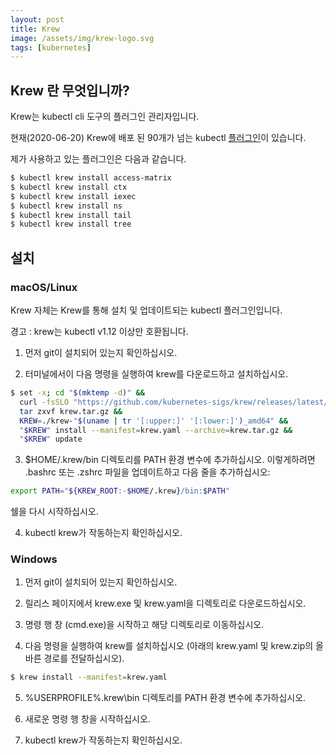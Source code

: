 ```yaml
---
layout: post
title: Krew
image: /assets/img/krew-logo.svg
tags: [kubernetes]
---
```


## Krew 란 무엇입니까?

Krew는 kubectl cli 도구의 플러그인 관리자입니다.

현재(2020-06-20) Krew에 배포 된 90개가 넘는 kubectl [플러그인](https://kubernetes.io/docs/tasks/extend-kubectl/kubectl-plugins/)이 있습니다.

제가 사용하고 있는 플러그인은 다음과 같습니다.
```bash
$ kubectl krew install access-matrix
$ kubectl krew install ctx
$ kubectl krew install iexec
$ kubectl krew install ns
$ kubectl krew install tail
$ kubectl krew install tree
```

## 설치

### macOS/Linux

Krew 자체는 Krew를 통해 설치 및 업데이트되는 kubectl 플러그인입니다.

경고 : krew는 kubectl v1.12 이상만 호환됩니다.

1) 먼저 git이 설치되어 있는지 확인하십시오.

2) 터미널에서이 다음 명령을 실행하여 krew를 다운로드하고 설치하십시오.

```bash
$ set -x; cd "$(mktemp -d)" &&
  curl -fsSLO "https://github.com/kubernetes-sigs/krew/releases/latest/download/krew.{tar.gz,yaml}" &&
  tar zxvf krew.tar.gz &&
  KREW=./krew-"$(uname | tr '[:upper:]' '[:lower:]')_amd64" &&
  "$KREW" install --manifest=krew.yaml --archive=krew.tar.gz &&
  "$KREW" update
```

3) $HOME/.krew/bin 디렉토리를 PATH 환경 변수에 추가하십시오. 이렇게하려면 .bashrc 또는 .zshrc 파일을 업데이트하고 다음 줄을 추가하십시오:

```bash
export PATH="${KREW_ROOT:-$HOME/.krew}/bin:$PATH"
```

쉘을 다시 시작하십시오.

4) kubectl krew가 작동하는지 확인하십시오.

### Windows
1) 먼저 git이 설치되어 있는지 확인하십시오.

2) 릴리스 페이지에서 krew.exe 및 krew.yaml을 디렉토리로 다운로드하십시오.

3) 명령 행 창 (cmd.exe)을 시작하고 해당 디렉토리로 이동하십시오.

4) 다음 명령을 실행하여 krew를 설치하십시오 (아래의 krew.yaml 및 krew.zip의 올바른 경로를 전달하십시오).

```bash
$ krew install --manifest=krew.yaml
```

5) %USERPROFILE%\.krew\bin 디렉토리를 PATH 환경 변수에 추가하십시오.

6) 새로운 명령 행 창을 시작하십시오.

7) kubectl krew가 작동하는지 확인하십시오.
